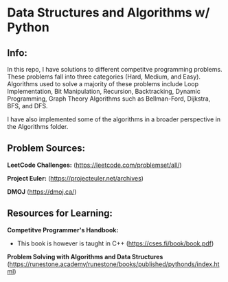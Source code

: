 # Data Structures and Algorithms w/ Python

## Info:
In this repo, I have solutions to different competitve programming problems. These
problems fall into three categories (Hard, Medium, and Easy). Algorithms used
to solve a majority of these problems include Loop Implementation, Bit Manipulation,
Recursion, Backtracking, Dynamic Programming, Graph Theory Algorithms such as
Bellman-Ford, Dijkstra, BFS, and DFS.

I have also implemented some of the algorithms in a broader perspective in the
Algorithms folder. 

## Problem Sources:
**LeetCode Challenges:**
(https://leetcode.com/problemset/all/)

**Project Euler:**
(https://projecteuler.net/archives)

**DMOJ**
(https://dmoj.ca/)


## Resources for Learning:
**Competitve Programmer's Handbook:**
- This book is however is taught in C++ 
(https://cses.fi/book/book.pdf)

**Problem Solving with Algorithms and Data Structures**
(https://runestone.academy/runestone/books/published/pythonds/index.html)


